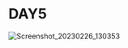 # DAY5
![Screenshot_20230226_130353](https://user-images.githubusercontent.com/111976681/221398106-c1367e84-fab5-4b67-8e8f-17f00fa8ee53.png)

